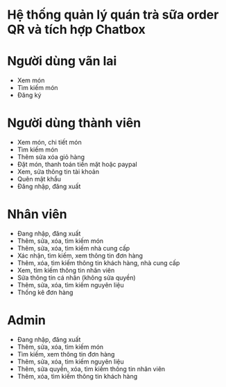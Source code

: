 # Hệ thống quản lý quán trà sữa order QR và tích hợp Chatbox

# Người dùng vãn lai
* Xem món
* Tìm kiếm món
* Đăng ký

# Người dùng thành viên
* Xem món, chi tiết món
* Tìm kiếm món
* Thêm sửa xóa giỏ hàng
* Đặt món, thanh toán tiền mặt hoặc paypal
* Xem, sửa thông tin tài khoản
* Quên mật khẩu
* Đăng nhập, đăng xuất

# Nhân viên
* Đang nhập, đăng xuất
* Thêm, sửa, xóa, tìm kiếm món
* Thêm, sửa, xóa, tìm kiếm nhà cung cấp
* Xác nhận, tìm kiếm, xem thông tin đơn hàng
* Thêm, xóa, tìm kiếm thông tin khách hàng, nhà cung cấp
* Xem, tìm kiếm thông tin nhân viên
* Sửa thông tin cá nhân (không sửa quyền)
* Thêm, sửa, xóa, tìm kiếm nguyên liệu
* Thống kê đơn hàng

# Admin
* Đang nhập, đăng xuất
* Thêm, sửa, xóa, tìm kiếm món
* Tìm kiếm, xem thông tin đơn hàng
* Thêm, sửa, xóa, tìm kiếm nguyên liệu
* Thêm, sửa quyền, xóa, tìm kiếm thông tin nhân viên
* Thêm, xóa, tìm kiếm thông tin khách hàng
